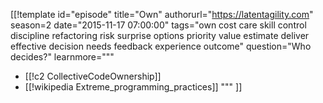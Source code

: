 [[!template id="episode"
title="Own"
authorurl="https://latentagility.com"
season=2
date="2015-11-17 07:00:00"
tags="own cost care skill control discipline refactoring risk surprise options priority value estimate deliver effective decision needs feedback experience outcome"
question="Who decides?"
learnmore="""
- [[!c2 CollectiveCodeOwnership]]
- [[!wikipedia Extreme_programming_practices]]
"""
]]
